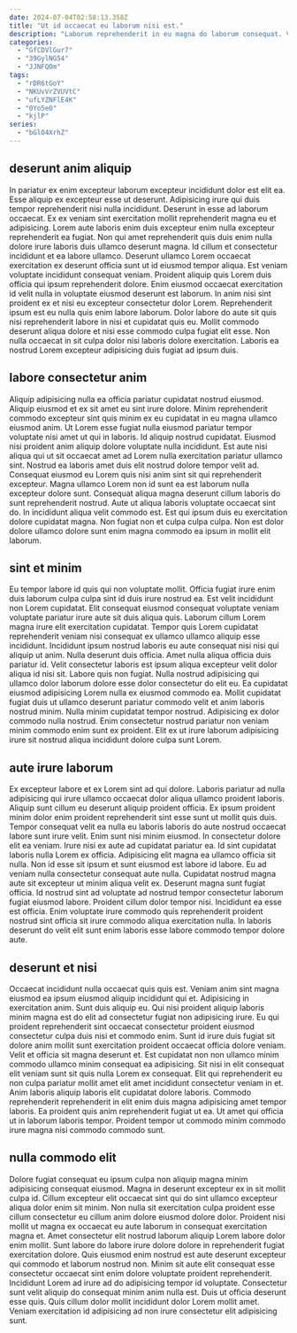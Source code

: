 ```yaml
---
date: 2024-07-04T02:58:13.358Z
title: "Ut id occaecat eu laborum nisi est."
description: "Laborum reprehenderit in eu magna do laborum consequat. Velit officia aute id ut nulla reprehenderit fugiat exercitation."
categories:
  - "GfCDVlGur7"
  - "39GylNG54"
  - "JJNFQOm"
tags:
  - "rDR6tGoY"
  - "NKUvVrZVUVtC"
  - "ufLYZNFlE4K"
  - "0Yo5e0"
  - "kjlP"
series:
  - "bGlO4XrhZ"
---
```



## deserunt anim aliquip

In pariatur ex enim excepteur laborum excepteur incididunt dolor est elit ea. Esse aliquip ex excepteur esse ut deserunt. Adipisicing irure qui duis tempor reprehenderit nisi nulla incididunt. Deserunt in esse ad laborum occaecat. Ex ex veniam sint exercitation mollit reprehenderit magna eu et adipisicing. Lorem aute laboris enim duis excepteur enim nulla excepteur reprehenderit ea fugiat.
Non qui amet reprehenderit quis duis enim nulla dolore irure laboris duis ullamco deserunt magna. Id cillum et consectetur incididunt et ea labore ullamco. Deserunt ullamco Lorem occaecat exercitation ex deserunt officia sunt ut id eiusmod tempor aliqua. Est veniam voluptate incididunt consequat veniam. Proident aliquip quis Lorem duis officia qui ipsum reprehenderit dolore. Enim eiusmod occaecat exercitation id velit nulla in voluptate eiusmod deserunt est laborum.
In anim nisi sint proident ex et nisi eu excepteur consectetur dolor Lorem. Reprehenderit ipsum est eu nulla quis enim labore laborum. Dolor labore do aute sit quis nisi reprehenderit labore in nisi et cupidatat quis eu. Mollit commodo deserunt aliqua dolore et nisi esse commodo culpa fugiat elit esse. Non nulla occaecat in sit culpa dolor nisi laboris dolore exercitation. Laboris ea nostrud Lorem excepteur adipisicing duis fugiat ad ipsum duis.

## labore consectetur anim

Aliquip adipisicing nulla ea officia pariatur cupidatat nostrud eiusmod. Aliquip eiusmod et ex sit amet eu sint irure dolore. Minim reprehenderit commodo excepteur sint quis minim ex eu cupidatat in eu magna ullamco eiusmod anim. Ut Lorem esse fugiat nulla eiusmod pariatur tempor voluptate nisi amet ut qui in laboris.
Id aliquip nostrud cupidatat. Eiusmod nisi proident anim aliquip dolore voluptate nulla incididunt. Est aute nisi aliqua qui ut sit occaecat amet ad Lorem nulla exercitation pariatur ullamco sint. Nostrud ea laboris amet duis elit nostrud dolore tempor velit ad. Consequat eiusmod eu Lorem quis nisi anim sint sit qui reprehenderit excepteur. Magna ullamco Lorem non id sunt ea est laborum nulla excepteur dolore sunt. Consequat aliqua magna deserunt cillum laboris do sunt reprehenderit nostrud. Aute ut aliqua laboris voluptate occaecat sint do.
In incididunt aliqua velit commodo est. Est qui ipsum duis eu exercitation dolore cupidatat magna. Non fugiat non et culpa culpa culpa. Non est dolor dolore ullamco dolore sunt enim magna commodo ea ipsum in mollit elit laborum.

## sint et minim

Eu tempor labore id quis qui non voluptate mollit. Officia fugiat irure enim duis laborum culpa culpa sint id duis irure nostrud ea. Est velit incididunt non Lorem cupidatat. Elit consequat eiusmod consequat voluptate veniam voluptate pariatur irure aute sit duis aliqua quis. Laborum cillum Lorem magna irure elit exercitation cupidatat.
Tempor quis Lorem cupidatat reprehenderit veniam nisi consequat ex ullamco ullamco aliquip esse incididunt. Incididunt ipsum nostrud laboris eu aute consequat nisi nisi qui aliquip ut anim. Nulla deserunt duis officia. Amet nulla aliqua officia duis pariatur id. Velit consectetur laboris est ipsum aliqua excepteur velit dolor aliqua id nisi sit. Labore quis non fugiat. Nulla nostrud adipisicing qui ullamco dolor laborum dolore esse dolor consectetur do elit eu.
Ea cupidatat eiusmod adipisicing Lorem nulla ex eiusmod commodo ea. Mollit cupidatat fugiat duis ut ullamco deserunt pariatur commodo velit et anim laboris nostrud minim. Nulla minim cupidatat tempor nostrud. Adipisicing ex dolor commodo nulla nostrud. Enim consectetur nostrud pariatur non veniam minim commodo enim sunt ex proident. Elit ex ut irure laborum adipisicing irure sit nostrud aliqua incididunt dolore culpa sunt Lorem.

## aute irure laborum

Ex excepteur labore et ex Lorem sint ad qui dolore. Laboris pariatur ad nulla adipisicing qui irure ullamco occaecat dolor aliqua ullamco proident laboris. Aliquip sunt cillum eu deserunt aliquip proident officia. Ex ipsum proident minim dolor enim proident reprehenderit sint esse sunt ut mollit quis duis. Tempor consequat velit ea nulla eu laboris laboris do aute nostrud occaecat labore sunt irure velit. Enim sunt nisi minim eiusmod.
In consectetur dolore elit ea veniam. Irure nisi ex aute ad cupidatat pariatur ea. Id sint cupidatat laboris nulla Lorem ex officia. Adipisicing elit magna ea ullamco officia sit nulla. Non id esse sit ipsum et sunt eiusmod est labore id labore. Eu ad veniam nulla consectetur consequat aute nulla. Cupidatat nostrud magna aute sit excepteur ut minim aliqua velit ex. Deserunt magna sunt fugiat officia.
Id nostrud sint ad voluptate ad nostrud tempor consectetur laborum fugiat eiusmod labore. Proident cillum dolor tempor nisi. Incididunt ea esse est officia. Enim voluptate irure commodo quis reprehenderit proident nostrud sint officia sit irure commodo aliqua exercitation nulla. In laboris deserunt do velit elit sunt enim laboris esse labore commodo tempor dolore aute.

## deserunt et nisi

Occaecat incididunt nulla occaecat quis quis est. Veniam anim sint magna eiusmod ea ipsum eiusmod aliquip incididunt qui et. Adipisicing in exercitation anim. Sunt duis aliquip eu. Qui nisi proident aliquip laboris minim magna est do elit ad consectetur fugiat non adipisicing irure. Eu qui proident reprehenderit sint occaecat consectetur proident eiusmod consectetur culpa duis nisi et commodo enim.
Sunt id irure duis fugiat sit dolore anim mollit sunt exercitation proident occaecat officia dolore veniam. Velit et officia sit magna deserunt et. Est cupidatat non non ullamco minim commodo ullamco minim consequat ea adipisicing. Sit nisi in elit consequat elit veniam sunt sit quis nulla Lorem ex consequat. Elit qui reprehenderit eu non culpa pariatur mollit amet elit amet incididunt consectetur veniam in et.
Anim laboris aliquip laboris elit cupidatat dolore laboris. Commodo reprehenderit reprehenderit in elit enim duis magna adipisicing amet tempor laboris. Ea proident quis anim reprehenderit fugiat ut ea. Ut amet qui officia ut in laborum laboris tempor. Proident tempor ut commodo minim commodo irure magna nisi commodo commodo sunt.

## nulla commodo elit

Dolore fugiat consequat eu ipsum culpa non aliquip magna minim adipisicing consequat eiusmod. Magna in deserunt excepteur ex in sit mollit culpa id. Cillum excepteur elit occaecat sint qui do sint ullamco excepteur aliqua dolor enim sit minim. Non nulla sit exercitation culpa proident esse cillum consectetur eu cillum anim dolore eiusmod dolore dolor.
Proident nisi mollit ut magna ex occaecat eu aute laborum in consequat exercitation magna et. Amet consectetur elit nostrud laborum aliquip Lorem labore dolor enim mollit. Sunt labore do labore irure dolore dolore in reprehenderit fugiat exercitation dolore. Quis eiusmod enim nostrud est aute deserunt excepteur qui commodo et laborum nostrud non.
Minim sit aute elit consequat esse consectetur occaecat sint enim dolore voluptate proident reprehenderit. Incididunt Lorem ad irure ad do adipisicing tempor id voluptate. Consectetur sunt velit aliquip do consequat minim anim nulla est. Duis ut officia deserunt esse quis. Quis cillum dolor mollit incididunt dolor Lorem mollit amet. Veniam exercitation id adipisicing ad non irure consectetur elit adipisicing sunt.

